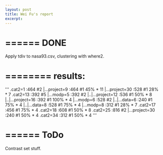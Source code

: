 ```yaml
---
layout: post
title: Wei Fu's report
excerpt: 
---
```


======
 DONE
======
Apply tdiv to nasa93.csv, clustering with 
where2.


========
results:
========
'''
.cat2=1	:464 #2
|...project=9	:464 #1 45% * 11
|...project=30	:528 #1 28% * 7
.cat2=13	:392 #5
|...modp=5	:392 #2
|..|...project=12	:536 #1 50% * 8
|..|...project=16	:392 #1 100% * 4
|...modp=6	:528 #2
|..|...data=6	:240 #1 75% * 4
|..|...data=8	:528 #1 75% * 4
|...modp=8	:312 #1 28% * 7
.cat2=17	:456 #1 75% * 4
.cat2=18	:608 #1 50% * 8
.cat2=25	:816 #2
|...project=30	:240 #1 50% * 4
.cat2=34	:312 #1 50% * 4
'''

======
 ToDo
======

Contrast set stuff.



